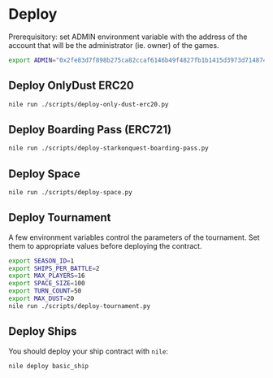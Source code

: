 # Deploy

Prerequisitory: set ADMIN environment variable with the address of the account
that will be the administrator (ie. owner) of the games.

```sh
export ADMIN="0x2fe83d7f898b275ca82ccaf6146b49f4827fb1b1415d3973d714874588b313d"
```

## Deploy OnlyDust ERC20

```sh
nile run ./scripts/deploy-only-dust-erc20.py
```

## Deploy Boarding Pass (ERC721)

```sh
nile run ./scripts/deploy-starkonquest-boarding-pass.py
```

## Deploy Space

```sh
nile run ./scripts/deploy-space.py
```

## Deploy Tournament

A few environment variables control the parameters of the tournament. Set them to
appropriate values before deploying the contract.

```sh
export SEASON_ID=1
export SHIPS_PER_BATTLE=2
export MAX_PLAYERS=16
export SPACE_SIZE=100
export TURN_COUNT=50
export MAX_DUST=20
nile run ./scripts/deploy-tournament.py
```

## Deploy Ships

You should deploy your ship contract with `nile`:

```sh
nile deploy basic_ship
```
